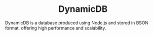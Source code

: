 <h1 align="center">DynamicDB</h1>

<p>DynamicDB is a database produced using Node.js and stored in BSON format, offering high performance and scalability.</p>